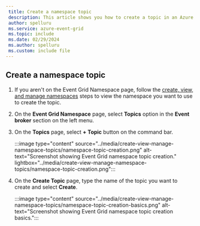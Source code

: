 ```yaml
---
 title: Create a namespace topic
 description: This article shows you how to create a topic in an Azure Event Grid namespace.
 author: spelluru
 ms.service: azure-event-grid
 ms.topic: include
 ms.date: 02/29/2024
 ms.author: spelluru
 ms.custom: include file
---
```


## Create a namespace topic

1. If you aren't on the Event Grid Namespace page, follow the [create, view, and manage namespaces](../create-view-manage-namespaces.md) steps to view the namespace you want to use to create the topic.
1. On the **Event Grid Namespace** page, select **Topics** option in the **Event broker** section on the left menu.
1. On the **Topics** page, select **+ Topic** button on the command bar.

   :::image type="content" source="../media/create-view-manage-namespace-topics/namespace-topic-creation.png" alt-text="Screenshot showing Event Grid namespace topic creation." lightbox="../media/create-view-manage-namespace-topics/namespace-topic-creation.png":::

1. On the **Create Topic** page, type the name of the topic you want to create and select **Create**.

   :::image type="content" source="../media/create-view-manage-namespace-topics/namespace-topic-creation-basics.png" alt-text="Screenshot showing Event Grid namespace topic creation basics.":::
